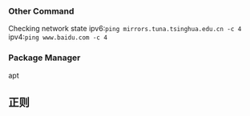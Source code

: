 ### Other Command

Checking network state ipv6:`ping mirrors.tuna.tsinghua.edu.cn -c 4` ipv4:`ping www.baidu.com -c 4`

### Package Manager

apt

## 正则
